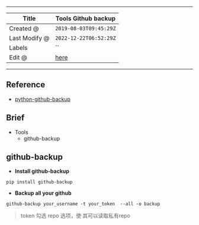 -----

| Title         | Tools Github backup                                  |
| ------------- | ---------------------------------------------------- |
| Created @     | `2019-08-03T09:45:29Z`                               |
| Last Modify @ | `2022-12-22T06:52:29Z`                               |
| Labels        | \`\`                                                 |
| Edit @        | [here](https://github.com/junxnone/xwiki/issues/121) |

-----

## Reference

  - [python-github-backup](https://github.com/josegonzalez/python-github-backup)

## Brief

  - Tools
      - github-backup

## github-backup

  - **Install github-backup**

<!-- end list -->

    pip install github-backup

  - **Backup all your github**

<!-- end list -->

    github-backup your_username -t your_token  --all -o backup

> token 勾选 repo 选项，使 其可以读取私有repo
